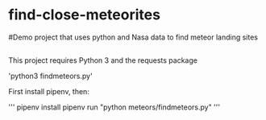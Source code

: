 # find-close-meteorites
#Demo project that uses python and Nasa data to find meteor landing sites 


## 

This project requires Python 3 and the requests package

'python3 findmeteors.py'

First install pipenv, then:

'''
pipenv install 
pipenv run "python meteors/findmeteors.py"
'''

